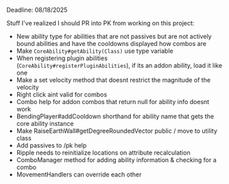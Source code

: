 Deadline: 08/18/2025

Stuff I've realized I should PR into PK from working on this project:
- New ability type for abilities that are not passives but are not actively bound abilities and have the cooldowns displayed how combos are
- Make `CoreAbility#getAbility(Class)` use type variable
- When registering plugin abilities (`CoreAbility#registerPluginAbilities`), if its an addon ability, load it like one
- Make a set velocity method that doesnt restrict the magnitude of the velocity
- Right click aint valid for combos
- Combo help for addon combos that return null for ability info doesnt work
- BendingPlayer#addCooldown shorthand for ability name that gets the core ability instance
- Make RaiseEarthWall#getDegreeRoundedVector public / move to utility class
- Add passives to /pk help <ability>
- Ripple needs to reinitialize locations on attribute recalculation
- ComboManager method for adding ability information & checking for a combo
- MovementHandlers can override each other